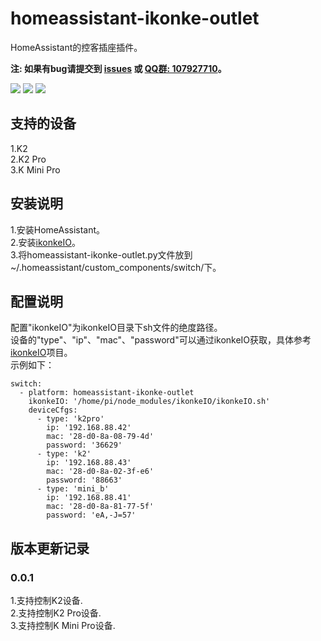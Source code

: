 # homeassistant-ikonke-outlet

HomeAssistant的控客插座插件。   
   
**注: 如果有bug请提交到 [issues](https://github.com/YinHangCode/homeassistant-ikonke-outlet/issues) 或 [QQ群: 107927710](//shang.qq.com/wpa/qunwpa?idkey=8b9566598f40dd68412065ada24184ef72c6bddaa11525ca26c4e1536a8f2a3d)。**   

![](https://raw.githubusercontent.com/YinHangCode/homeassistant-ikonke-outlet/master/images/K2.jpg)
![](https://raw.githubusercontent.com/YinHangCode/homeassistant-ikonke-outlet/master/images/K2Pro.jpg)
![](https://raw.githubusercontent.com/YinHangCode/homeassistant-ikonke-outlet/master/images/MiniB.jpg)

## 支持的设备
1.K2   
2.K2 Pro   
3.K Mini Pro   

## 安装说明
1.安装HomeAssistant。   
2.安装[ikonkeIO](https://github.com/YinHangCode/ikonkeIO)。   
3.将homeassistant-ikonke-outlet.py文件放到~/.homeassistant/custom_components/switch/下。

## 配置说明
配置"ikonkeIO"为ikonkeIO目录下sh文件的绝度路径。   
设备的"type"、"ip"、"mac"、"password"可以通过ikonkeIO获取，具体参考[ikonkeIO](https://github.com/YinHangCode/ikonkeIO)项目。   
示例如下：   
```
switch:
  - platform: homeassistant-ikonke-outlet
    ikonkeIO: '/home/pi/node_modules/ikonkeIO/ikonkeIO.sh'
    deviceCfgs:
      - type: 'k2pro'
        ip: '192.168.88.42'
        mac: '28-d0-8a-08-79-4d'
        password: '36629'
      - type: 'k2'
        ip: '192.168.88.43'
        mac: '28-d0-8a-02-3f-e6'
        password: '88663'
      - type: 'mini_b'
        ip: '192.168.88.41'
        mac: '28-d0-8a-81-77-5f'
        password: 'eA,-J=57'
```
## 版本更新记录
### 0.0.1
1.支持控制K2设备.   
2.支持控制K2 Pro设备.   
3.支持控制K Mini Pro设备.   
